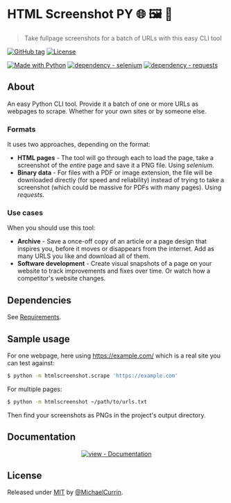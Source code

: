 # HTML Screenshot PY 🌐 🖼 🐍
> Take fullpage screenshots for a batch of URLs with this easy CLI tool

[![GitHub tag](https://img.shields.io/github/tag/MichaelCurrin/html-screenshot-py?include_prereleases=&sort=semver&color=blue)](https://github.com/MichaelCurrin/html-screenshot-py/releases/)
[![License](https://img.shields.io/badge/License-MIT-blue)](#license)

[![Made with Python](https://img.shields.io/badge/Python->=3.6-blue?logo=python&logoColor=white)](https://python.org)
[![dependency - selenium](https://img.shields.io/badge/selenium-3-blue)](https://pypi.org/project/selenium)
[![dependency - requests](https://img.shields.io/badge/requests-2-blue)](https://pypi.org/project/requests)


## About

An easy Python CLI tool. Provide it a batch of one or more URLs as webpages to scrape. Whether for your own sites or by someone else.

### Formats

It uses two approaches, depending on the format:

- **HTML pages** - The tool will go through each to load the page, take a screenshot of the _entire_ page and save it a PNG file. Using _selenium_.
- **Binary data** - For files with a PDF or image extension, the file will be downloaded directly (for speed and reliability) instead of trying to take a screenshot (which could be massive for PDFs with many pages). Using _requests_.

### Use cases

When you should use this tool:

- **Archive** - Save a once-off copy of an article or a page design that inspires you, before it moves or disappears from the internet. Add as many URLS you like and download all of them.
- **Software development** - Create visual snapshots of a page on your website to track improvements and fixes over time. Or watch how a competitor's website changes.


## Dependencies

See [Requirements](/docs/installation.md#requirements).

## Sample usage

For one webpage, here using https://example.com/ which is a real site you can test against:

```sh
$ python -m htmlscreenshot.scrape 'https://example.com'
```

For multiple pages:

```sh
$ python -m htmlscreenshot ~/path/to/urls.txt
```

Then find your screenshots as PNGs in the project's output directory.


## Documentation

<div align="center">

[![view - Documentation](https://img.shields.io/badge/view-Online_Documentation-blue?style=for-the-badge)](https://michaelcurrin.github.io/html-screenshot-py/ "Go to docs site")

</div>


## License

Released under [MIT](/LICENSE) by [@MichaelCurrin](https://github.com/MichaelCurrin).
